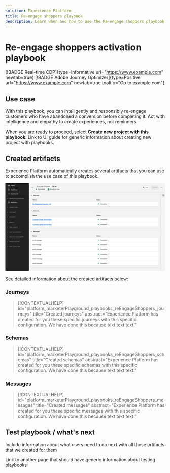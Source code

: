 ```yaml
---
solution: Experience Platform
title: Re-engage shoppers playbook
description: Learn when and how to use the Re-engage shoppers playbook
---
```


# Re-engage shoppers activation playbook

[!BADGE Real-time CDP]{type=Informative url="https://www.example.com" newtab=true} [!BADGE Adobe Journey Optimizer]{type=Positive url="https://www.example.com" newtab=true tooltip="Go to example.com"}

## Use case

With this playbook, you can intelligently and responsibly re-engage customers who have abandoned a conversion before completing it. Act with intelligence and empathy to create experiences, not reminders.

When you are ready to proceed, select **Create new project with this playbook**. Link to UI guide for generic information about creating new project with playbooks.

## Created artifacts

Experience Platform automatically creates several artifacts that you can use to accomplish the use case of this playbook.

![Artifacts created for the re-engage shoppers playbook](/help/marketer-playground/assets/playbooks/catalog/re-engage-shoppers/re-engage-shoppers-artifacts.png)

See detailed information about the created artifacts below: 

### Journeys

>[!CONTEXTUALHELP]
>id="platform_marketerPlayground_playbooks_reEngageShoppers_journeys"
>title="Created journeys"
>abstract="Experience Platform has created for you these specific journeys with this specific configuration. We have done this because text text text."

### Schemas

>[!CONTEXTUALHELP]
>id="platform_marketerPlayground_playbooks_reEngageShoppers_schemas"
>title="Created schemas"
>abstract="Experience Platform has created for you these specific schemas with this specific configuration. We have done this because text text text."

### Messages

>[!CONTEXTUALHELP]
>id="platform_marketerPlayground_playbooks_reEngageShoppers_messages"
>title="Created messages"
>abstract="Experience Platform has created for you these specific messages with this specific configuration. We have done this because text text text."

## Test playbook / what's next

Include information about what users need to do next with all those artifacts that we created for them

Link to another page that should have generic information about testing playbooks